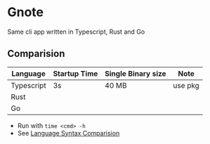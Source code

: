 # Gnote

Same cli app written in Typescript, Rust and Go


## Comparision


| Language | Startup Time | Single Binary size | Note    |
|----------|--------------|--------------------|---------|
| Typescript | 3s         | 40 MB              | use pkg | 
| Rust       |            |                    |         |
| Go         |            |                    |         |

- Run with `time <cmd> -h`
- See [Language Syntax Comparision](https://github.dev/gutenye/gnote/tree/main/lang)
